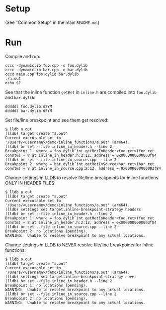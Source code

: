 # Setup

(See "Common Setup" in the main `README.md`.)


# Run

Compile and run:
```
cccc -dynamiclib foo.cpp -o foo.dylib
cccc -dynamiclib bar.cpp -o bar.dylib
cccc main.cpp foo.dylib bar.dylib
./a.out
echo $?
```

See that the inline function `getRet` in `inline.h` are compiled into `foo.dylib` and `bar.dylib`:
```
dddddl foo.dylib.dSYM
dddddl bar.dylib.dSYM
```

Set file/line breakpoint and see them get resolved:
```
$ lldb a.out
(lldb) target create "a.out"
Current executable set to '/Users/<username>/demo/inline_functions/a.out' (arm64).
(lldb) br set --file inline_in_header.h --line 2
Breakpoint 1: where = foo.dylib`int getRetInHeader<foo_ret>(foo_ret const&) + 8 at inline_in_header.h:2:12, address = 0x0000000000003f84
(lldb) br set --file inline_in_source.cpp --line 2
Breakpoint 2: where = bar.dylib`int getRetInSource<bar_ret>(bar_ret const&) + 8 at inline_in_source.cpp:2:12, address = 0x0000000000003f84
```

Change settings in LLDB to resolve file/line breakpoints for inline functions ONLY IN HEADER FILES:
```
$ lldb a.out
(lldb) target create "a.out"
Current executable set to '/Users/<username>/demo/inline_functions/a.out' (arm64).
(lldb) settings set target.inline-breakpoint-strategy headers
(lldb) br set --file inline_in_header.h --line 2
Breakpoint 1: where = foo.dylib`int getRetInHeader<foo_ret>(foo_ret const&) + 8 at inline_in_header.h:2:12, address = 0x0000000000003f84
(lldb) br set --file inline_in_source.cpp --line 2
Breakpoint 2: no locations (pending).
WARNING:  Unable to resolve breakpoint to any actual locations.
```

Change settings in LLDB to NEVER resolve file/line breakpoints for inline functions:
```
$ lldb a.out
(lldb) target create "a.out"
Current executable set to '/Users/<username>/demo/inline_functions/a.out' (arm64).
(lldb) settings set target.inline-breakpoint-strategy never
(lldb) br set --file inline_in_header.h --line 2
Breakpoint 1: no locations (pending).
WARNING:  Unable to resolve breakpoint to any actual locations.
(lldb) br set --file inline_in_source.cpp --line 2
Breakpoint 2: no locations (pending).
WARNING:  Unable to resolve breakpoint to any actual locations.
```

